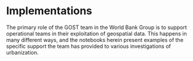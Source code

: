 # Implementations
The primary role of the GOST team in the World Bank Group is to support operational teams in their exploitation of geospatial data. This happens in many different ways, and the notebooks herein present examples of the specific support the team has provided to various investigations of urbanization.